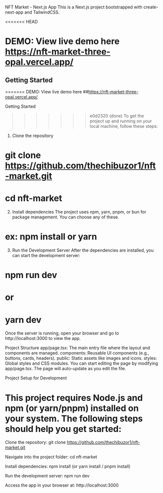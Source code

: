 NFT Market - Next.js App
This is a Next.js project bootstrapped with create-next-app and TailwindCSS.  

<<<<<<< HEAD
# DEMO: View live demo here  https://nft-market-three-opal.vercel.app/


## Getting Started
=======
DEMO: View live demo here ##https://nft-market-three-opal.vercel.app/


Getting Started
>>>>>>> e0d2320 (done)
To get the project up and running on your local machine, follow these steps:

1. Clone the repository

# git clone https://github.com/thechibuzor1/nft-market.git
# cd nft-market

2. Install dependencies
The project uses npm, yarn, pnpm, or bun for package management. You can choose any of these.
# ex: npm install or yarn 
 
3. Run the Development Server
After the dependencies are installed, you can start the development server:

 
# npm run dev
# or
# yarn dev

Once the server is running, open your browser and go to http://localhost:3000 to view the app.

Project Structure
app/page.tsx: The main entry file where the layout and components are managed.
components: Reusable UI components (e.g., buttons, cards, headers).
public: Static assets like images and icons.
styles: Global styles and CSS modules.
You can start editing the page by modifying app/page.tsx. The page will auto-update as you edit the file.

  
Project Setup for Development
# This project requires Node.js and npm (or yarn/pnpm) installed on your system. The following steps should help you get started:

Clone the repository:
git clone https://github.com/thechibuzor1/nft-market.git 

Navigate into the project folder:
cd nft-market

Install dependencies:
npm install (or yarn install / pnpm install)

Run the development server:
npm run dev

Access the app in your browser at:
http://localhost:3000

